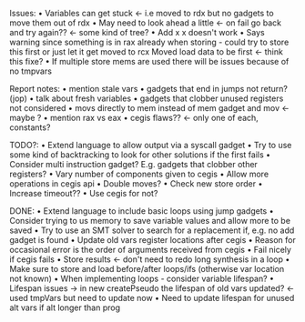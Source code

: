 Issues:
• Variables can get stuck <- i.e moved to rdx but no gadgets to move them out of rdx
• May need to look ahead a little <- on fail go back and try again?? <- some kind of tree?
• Add x x doesn't work
• Says warning since something is in rax already when storing - could try to store this first or just let it get moved to rcx
  Moved load data to be first <- think this fixe?
• If multiple store mems are used there will be issues because of no tmpvars

Report notes:
• mention stale vars
• gadgets that end in jumps not return? (jop)
• talk about fresh variables
• gadgets that clobber unused registers not considered
• movs directly to mem instead of mem gadget and mov <- maybe ?
• mention rax vs eax
• cegis flaws?? <- only one of each, constants?


TODO?:
• Extend language to allow output via a syscall gadget
• Try to use some kind of backtracking to look for other solutions if the first fails
• Consider multi instruction gadget? E.g. gadgets that clobber other registers?
• Vary number of components given to cegis
• Allow more operations in cegis api
• Double moves?
• Check new store order
• Increase timeout??
• Use cegis for not?

DONE:
• Extend language to include basic loops using jump gadgets
• Consider trying to us memory to save variable values and allow more to be saved
• Try to use an SMT solver to search for a replacement if, e.g. no add gadget is found
• Update old vars register locations after cegis
• Reason for occasional error is the order of arguments received from cegis
• Fail nicely if cegis fails
• Store results <- don't need to redo long synthesis in a loop
• Make sure to store and load before/after loops/ifs (otherwise var location not known)
• When implementing loops - consider variable lifespan?
• Lifespan issues -> in new createPseudo the lifespan of old vars updated? <- used tmpVars but need to update now
• Need to update lifespan for unused alt vars if alt longer than prog